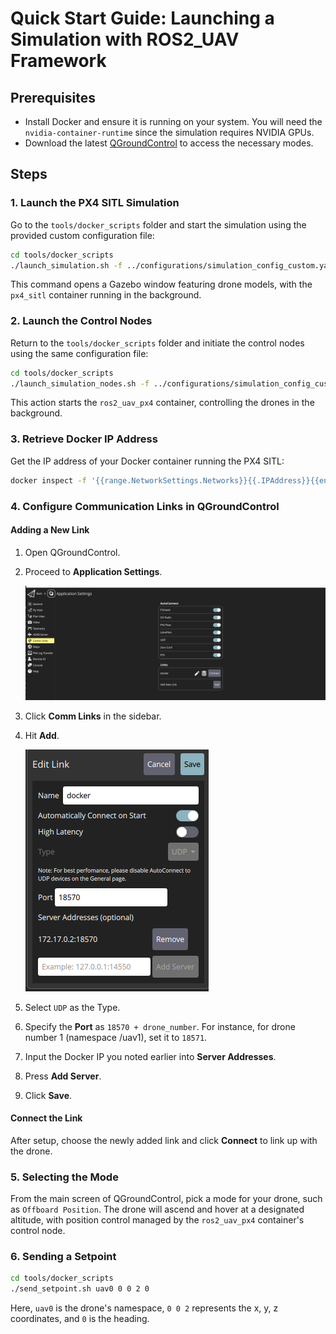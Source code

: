 # Quick Start Guide: Launching a Simulation with ROS2_UAV Framework

## Prerequisites

- Install Docker and ensure it is running on your system. You will need the `nvidia-container-runtime` since the simulation requires NVIDIA GPUs.
- Download the latest [QGroundControl](https://d176tv9ibo4jno.cloudfront.net/builds/master/QGroundControl.AppImage) to access the necessary modes.

## Steps

### 1. Launch the PX4 SITL Simulation

Go to the `tools/docker_scripts` folder and start the simulation using the provided custom configuration file:

```bash
cd tools/docker_scripts
./launch_simulation.sh -f ../configurations/simulation_config_custom.yaml -b main -a
```

This command opens a Gazebo window featuring drone models, with the `px4_sitl` container running in the background.

### 2. Launch the Control Nodes

Return to the `tools/docker_scripts` folder and initiate the control nodes using the same configuration file:

```bash
cd tools/docker_scripts
./launch_simulation_nodes.sh -f ../configurations/simulation_config_custom.yaml
```

This action starts the `ros2_uav_px4` container, controlling the drones in the background.

### 3. Retrieve Docker IP Address

Get the IP address of your Docker container running the PX4 SITL:

```bash
docker inspect -f '{{range.NetworkSettings.Networks}}{{.IPAddress}}{{end}}' px4_sitl
```

### 4. Configure Communication Links in QGroundControl

#### Adding a New Link

1. Open QGroundControl.
2. Proceed to **Application Settings**.

   ![Application Settings](comm_links_config.png)

3. Click **Comm Links** in the sidebar.
4. Hit **Add**.

   ![Add New Link](link_config.png)

5. Select `UDP` as the Type.
6. Specify the **Port** as `18570 + drone_number`. For instance, for drone number 1 (namespace /uav1), set it to `18571`.
7. Input the Docker IP you noted earlier into **Server Addresses**.
8. Press **Add Server**.
9. Click **Save**.

#### Connect the Link

After setup, choose the newly added link and click **Connect** to link up with the drone.

### 5. Selecting the Mode

From the main screen of QGroundControl, pick a mode for your drone, such as `Offboard Position`. The drone will ascend and hover at a designated altitude, with position control managed by the `ros2_uav_px4` container's control node.

### 6. Sending a Setpoint

```bash
cd tools/docker_scripts
./send_setpoint.sh uav0 0 0 2 0
```

Here, `uav0` is the drone's namespace, `0 0 2` represents the x, y, z coordinates, and `0` is the heading.

<!-- TODO: Use docker-compose to simplify the process -->
<!-- TODO: See if we can take advantage of docker compose DNS to avoid getting the container IP -->
